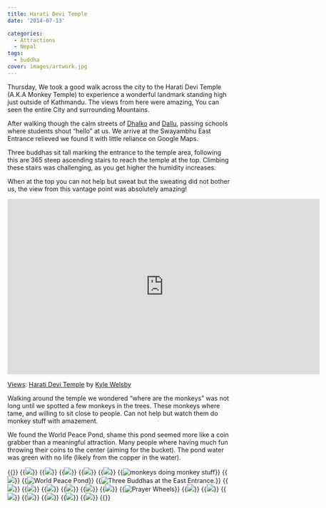 ```yaml
---
title: Harati Devi Temple
date: '2014-07-13'

categories:
  - Attractions
  - Nepal
tags:
  - buddha
cover: images/artwork.jpg
---
```


Thursday, We took a good walk across the city to the Harati Devi Temple (A.K.A Monkey Temple) to experience a wonderful landmark standing high just outside of Kathmandu. The views from here were amazing, You can seen the entire City and surrounding Mountains.

After walking though the calm streets of [Dhalko](https://www.google.co.uk/maps/place/Dhalko/@27.7113554,85.30491,17z/data=!3m1!4b1!4m2!3m1!1s0x39eb18fa2c321d93:0x73463153f9c32783) and [Dallu](https://www.google.co.uk/maps/place/Dallu/@27.7118967,85.2978521,17z/data=!3m1!4b1!4m2!3m1!1s0x39eb18f3e75c6c31:0xc7cefd747f90ca11), passing schools where students shout “hello” at us. We arrive at the Swayambhu East Entrance relieved we found it with little reliance on Google Maps.

Three buddhas sit tall marking the entrance to the temple area, following this are 365 steep ascending stairs to reach the temple at the top. Climbing these stairs was challenging, as you get higher the humidity increases.

When at the top you can not help but sweat but the sweating did not bother us, the view from this vantage point was absolutely amazing!

<iframe src="https://maps.google.com/maps?layer=c&amp;panoid=JDoZdXXPTmkAAAQfCLQdRw&amp;ie=UTF8&amp;source=embed&amp;output=svembed&amp;cbp=13%2C242.8384000000001%2C%2C0%2C0" width="700" height="394" frameborder="0" marginwidth="0" marginheight="0" scrolling="no"></iframe>

[Views](https://www.google.com/maps/views/): [Harati Devi Temple](https://www.google.com/maps/views/view/103958417703949399427/gphoto/6034848420778175426) by [Kyle Welsby](https://www.google.com/maps/views/profile/103958417703949399427)

Walking around the temple we wondered “where are the monkeys” was not long until we spotted a few monkeys in the trees. These monkeys where tame, and willing to sit close to people. Can not help but watch them do monkey stuff with amazement.

We found the World Peace Pond, shame this pond seemed more like a coin grabber than a meaningful attraction. Many people where having much fun throwing their coins to the center (aiming for the bucket). The pond water was green with no life (likely from the copper in the water).


{{<gallery>}}
  {{<img src="images/Stairs.gif">}}
  {{<img src="images/Toy-Town-Kathmandu.gif">}}
  {{<img src="images/Sunglass-reflection.jpg">}}
  {{<img src="images/down-the-steep-stairs.gif">}}
  {{<img src="images/The-Cutest-Monkey.gif">}}
  {{<img src="images/Monkeys-in-tree.gif" title="monkeys doing monkey stuff">}}
  {{<img src="images/Monkey.gif">}}
  {{<img src="images/World-Peace-Pond.jpg" title="World Peace Pond">}}
  {{<img src="images/Three-Buddas.jpg" title="Three Buddhas at the East Entrance.">}}
  {{<img src="images/IMG_2874.jpg">}}
  {{<img src="images/PANO_20140710_135813.jpg">}}
  {{<img src="images/PANO_20140710_140831.jpg">}}
  {{<img src="images/IMG_2826.jpg">}}
  {{<img src="images/IMG_2842.jpg">}}
  {{<img src="images/IMG_2839.jpg">}}
  {{<img src="images/IMG_2846-MOTION.gif" title="Prayer Wheels">}}
  {{<img src="images/IMG_2871.jpg">}}
  {{<img src="images/IMG_2869.jpg">}}
  {{<img src="images/IMG_2819.jpg">}}
  {{<img src="images/DSC00168-MOTION.gif">}}
  {{<img src="images/DSC00166.jpg">}}
  {{<img src="images/DSC00161.jpg">}}
  {{<img src="images/DSC00162.jpg">}}
{{</gallery>}}
